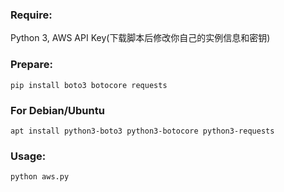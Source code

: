 ### Require:
Python 3, AWS API Key(下载脚本后修改你自己的实例信息和密钥)

### Prepare:
```
pip install boto3 botocore requests
```

### For Debian/Ubuntu
```
apt install python3-boto3 python3-botocore python3-requests
```

### Usage:
```
python aws.py
```
